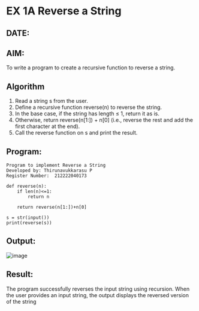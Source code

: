 # EX 1A Reverse a String
## DATE: 
## AIM:
To write a program to create a recursive function to reverse a string.

## Algorithm
1. Read a string s from the user.
2. Define a recursive function reverse(n) to reverse the string.
3. In the base case, if the string has length ≤ 1, return it as is.
4. Otherwise, return reverse(n[1:]) + n[0] (i.e., reverse the rest and add the first character at the end).
5. Call the reverse function on s and print the result.
## Program:
```
Program to implement Reverse a String
Developed by: Thirunavukkarasu P
Register Number:  212222040173
```
```
def reverse(n):
    if len(n)<=1:
        return n
        
    return reverse(n[1:])+n[0]
    
s = str(input())
print(reverse(s))
```
## Output:
![image](https://github.com/user-attachments/assets/277ced46-40f5-40ca-9760-e41bdac3ca2f)
## Result:
The program successfully reverses the input string using recursion. When the user provides an input string, the output displays the reversed version of the string
